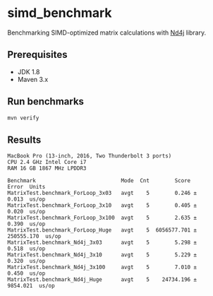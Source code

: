 # simd_benchmark

Benchmarking SIMD-optimized matrix calculations with [Nd4j](https://github.com/deeplearning4j/nd4j) library.

## Prerequisites
* JDK 1.8
* Maven 3.x

## Run benchmarks
```bash
mvn verify
```

## Results
```
MacBook Pro (13-inch, 2016, Two Thunderbolt 3 ports)
CPU 2.4 GHz Intel Core i7
RAM 16 GB 1867 MHz LPDDR3

Benchmark                           Mode  Cnt        Score        Error  Units
MatrixTest.benchmark_ForLoop_3x03   avgt    5        0.246 ±      0.013  us/op
MatrixTest.benchmark_ForLoop_3x10   avgt    5        0.405 ±      0.020  us/op
MatrixTest.benchmark_ForLoop_3x100  avgt    5        2.635 ±      0.390  us/op
MatrixTest.benchmark_ForLoop_Huge   avgt    5  6056577.701 ± 250555.170  us/op
MatrixTest.benchmark_Nd4j_3x03      avgt    5        5.298 ±      0.518  us/op
MatrixTest.benchmark_Nd4j_3x10      avgt    5        5.229 ±      0.320  us/op
MatrixTest.benchmark_Nd4j_3x100     avgt    5        7.010 ±      0.450  us/op
MatrixTest.benchmark_Nd4j_Huge      avgt    5    24734.196 ±   9854.021  us/op
```
